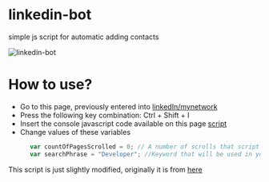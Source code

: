 # linkedin-bot
simple js script for automatic adding contacts

![linkedin-bot](https://github.com/snmslavk/linkedin-bot/blob/master/b7f6ca42f44f684341ae93781cf208a2.gif)

# How to use?
* Go to this page, previously entered into [linkedIn/mynetwork](https://www.linkedin.com/mynetwork/)
* Press the following key combination:
Ctrl + Shift + I
* Insert the console javascript code available on this page [script](https://github.com/snmslavk/linkedin-bot/blob/master/main-script.js)
* Change values of these variables
```javascript
      var countOfPagesScrolled = 0; // A number of scrolls that script should perform
      var searchPhrase = "Developer"; //Keyword that will be used in your selection
```

This script is just slightly modified, originally it is from [here](https://github.com/Kravalg/linkedin-bot)

